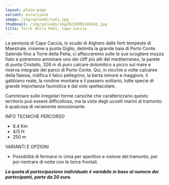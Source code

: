 ```yaml
---
layout: plain-page
variant: escursione
image: /img/uploads/sun1.jpg
thumbnail: /img/uploads/img20210905185441.jpg
title: Torre della Peña, Capo Caccia
---
```

La penisola di Capo Caccia, lo scudo di Alghero dalle forti tempeste di Maestrale, insieme a punta Giglio, delimita la grande baia di Porto Conte. Salendo fino a Torre della Peña, ci affacceremo sulle le sue scogliere mozza fiato e potremmo ammirare uno dei cliff più alti del mediterraneo, la parete di punta Cristallo, 326 m di puro calcare dolomitico a picco sul mare e riserva integrale del parco di Porto Conte. Qui, in nicchie e volte calcaree della falesia, nidifica il falco pellegrino, la berta minore e maggiore, il gabbiano reale, la rondine montana e il passero solitario, tutte specie di grande importanza faunistica e dal volo spettacolare.

Camminare sulle irregolari forme carsiche che caratterizzano questo territorio può essere difficoltoso, ma la vista degli uccelli marini al tramonto è qualcosa di veramente emozionante.

INFO TECNICHE PERCORSO

* 6.4 Km
* 4/5 H
* 250 m

VARIANTI E OPZIONI

* Possibilità di fermarsi in cima per aperitivo e visione del tramonto, per poi rientrare di notte con le torce frontali.

***La quota di partecipazione individuale è variabile in base al numero dei partecipanti, parte da 20 euro.***